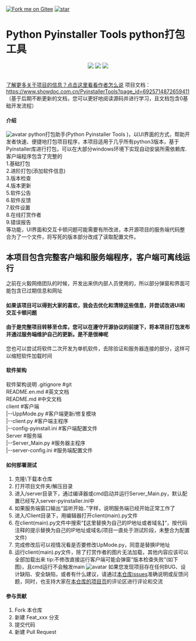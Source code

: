 <a href='https://gitee.com/wubie/Python-Pyinstaller-Tools'><img src='https://gitee.com/wubie/Python-Pyinstaller-Tools/widgets/widget_5.svg' alt='Fork me on Gitee'></img></a>
<a align="right" href='https://gitee.com/wubie/custom-online-sign-in/stargazers'><img src='https://gitee.com/wubie/custom-online-sign-in/badge/star.svg?theme=dark' alt='star'></img></a>
# Python Pyinstaller Tools  python打包工具
<p align="center">
    <img src ="https://img.shields.io/badge/version-1.0.2-blueviolet.svg"/>
    <img src ="https://img.shields.io/badge/platform-windows|linux|macos-yellow.svg"/>
    <img src ="https://img.shields.io/badge/python-3-blue.svg" />
</p>
<br>
<a target=_blank href="https://blog.csdn.net/qq_41501331/article/details/115799182">了解更多关于项目的信息？点击这里看看作者怎么说</a>  
项目文档：<a target=_blank href="https://www.showdoc.com.cn/PyinstallerTools?page_id=6925714872659411">https://www.showdoc.com.cn/PyinstallerTools?page_id=6925714872659411</a>  （基于后期不断更新的文档，您可以更好地阅读源码并进行学习，且文档包含0基础开发流程）

#### 介绍
![avatar](http://www.tiper052.top/usr/uploads/2021/04/1797720377.jpg)
python打包助手(Python Pyinstaller Tools )，以UI界面的方式，帮助开发者快速、便捷地打包项目程序，本项目适用于几乎所有python3版本，基于Pyinstaller库进行打包，可以在大部分windows环境下实现自动安装所需依赖库.<br>
客户端程序包含了完整的<br>
1.基础打包<br>
2.进阶打包(添加软件信息)<br>
3.版本检查<br>
4.版本更新<br>
5.软件公告<br>
6.软件反馈<br>
7.软件设置<br>
8.在线打赏作者<br>
9.错误报告<br>
等功能，UI界面和交互卡顿问题可能需要有所改进，本开源项目的服务端代码整合为了一个文件，将写死的版本部分改成了读取配置文件。<br>
<h2>本项目包含完整客户端和服务端程序，客户端可离线运行</h2>
之前在火毅网络团队的时候，开发出来供内部人员使用的，所以部分弹窗和界面可能包含已过期信息和网址

####  如果该项目可以得到大家的喜欢，我会去优化和清除这些信息，并尝试改进UI和交互卡顿问题

####  由于是完整项目转移至仓库，您可以在遵守开源协议的前提下，将本项目打包发布并通过服务端维护自己的更新。是不是很棒呢

您也可以尝试将软件二次开发为单机软件，去除验证和服务器连接的部分，这样可以缩短软件加载时间

#### 软件架构
软件架构说明
.gitignore               #git<br>
README.en.md             #英文文档<br>
README.md                #中文文档<br>
client                   #客户端<br>
|--UppMode.py            #客户端更新/修复模块<br>
|--client.py             #客户端主程序<br>
|--config-pyinstall.ini  #客户端配置文件<br>
Server                   #服务端<br>
|--Server_Main.py        #服务器主程序<br>
|--server-config.ini     #服务端配置文件<br>

#### 如何部署测试

1.  克隆\下载本仓库
2.  打开项目文件夹/解压目录
3.  进入/server目录下，通过编译器或cmd启动并运行Server_Main.py，默认配置已经写入server-pyinstaller.ini中
4.  如果服务端窗口输出“监听开始..”字样，说明服务端已经开始正常工作了
5.  进入/Client目录下，用编辑器打开client(main).py文件
6.  在client(main).py文件中搜索“【这里替换为自己的IP地址或者域名】”，按代码注释的提示替换为自己的IP地址或域名(项目一直处于测试阶段，未整合为配置文件)
7.  完成修改后可以视情况看是否要修改UpMode.py，同意是替换IP地址
8.  运行client(main).py文件，除了打赏作者的图片无法加载，其他内容应该可以全部加载出来
tip:不修改直接运行客户端可能会弹窗“版本检查失败”(如下图)，且cmd运行不会触发main
![avatar](http://www.tiper052.top/usr/uploads/2021/04/2889435720.png)
如果您发现项目存在任何BUG、设计缺陷、安全缺陷，或者有什么建议，请通过[本仓库issues](https://gitee.com/wubie/Python-Pyinstaller-Tools/issues)准确说明或反馈问题，同时，也支持大家在[本仓库的项目页](http://www.tiper052.top/index.php/archives/6/)的评论区进行评论和交流

#### 参与贡献

1.  Fork 本仓库
2.  新建 Feat_xxx 分支
3.  提交代码
4.  新建 Pull Request

